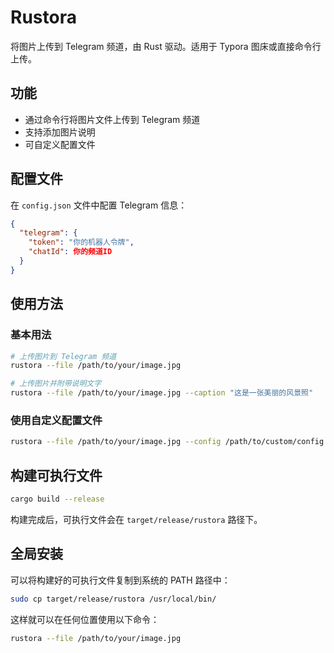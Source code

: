 # Rustora

将图片上传到 Telegram 频道，由 Rust 驱动。适用于 Typora 图床或直接命令行上传。

## 功能

- 通过命令行将图片文件上传到 Telegram 频道
- 支持添加图片说明
- 可自定义配置文件

## 配置文件

在 `config.json` 文件中配置 Telegram 信息：

```json
{
  "telegram": {
    "token": "你的机器人令牌",
    "chatId": 你的频道ID
  }
}
```

## 使用方法

### 基本用法

```bash
# 上传图片到 Telegram 频道
rustora --file /path/to/your/image.jpg

# 上传图片并附带说明文字
rustora --file /path/to/your/image.jpg --caption "这是一张美丽的风景照"
```

### 使用自定义配置文件

```bash
rustora --file /path/to/your/image.jpg --config /path/to/custom/config.json
```

## 构建可执行文件

```bash
cargo build --release
```

构建完成后，可执行文件会在 `target/release/rustora` 路径下。

## 全局安装

可以将构建好的可执行文件复制到系统的 PATH 路径中：

```bash
sudo cp target/release/rustora /usr/local/bin/
```

这样就可以在任何位置使用以下命令：

```bash
rustora --file /path/to/your/image.jpg
```
